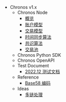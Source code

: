 - Chronos v1.x
  - Chronos Node
    - [概览](/v1.x/Node/概览.md)
    - [账户模型](/v1.x/Node/账户模型.md)
    - [交易模型](/v1.x/Node/交易模型.md)
    - [时间同步算法](/v1.x/Node/时间同步算法.md)
    - [共识算法](/v1.x/Node/共识算法.md)
    - [交易池](/v1.x/Node/交易池.md)
  - Chronos Python SDK
  - Chronos OpenAPI
  - Test Document
    - [2022.12 测试文档](/test/2022.12.md)
  - Reference
    - [Base58 编码](/reference/base58.md)
  - Ideas
    - [多链处理](/ideas/mult-chain.md)